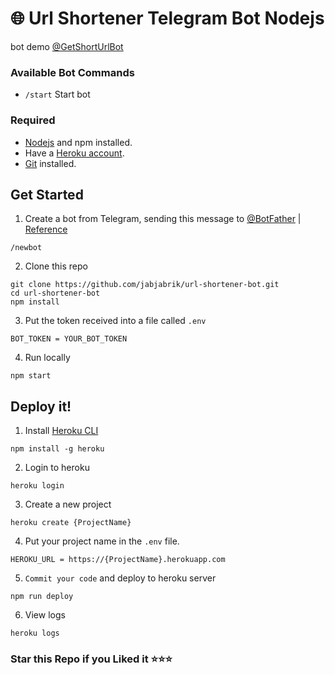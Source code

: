 # 🌐 Url Shortener Telegram Bot Nodejs
bot demo [@GetShortUrlBot](https://t.me/GetShortUrlBot)

### Available Bot Commands
- `/start` Start bot

### Required 
- [Nodejs](https://nodejs.org/) and npm installed.
- Have a [Heroku account](http://heroku.com/).
- [Git](https://git-scm.com/) installed.

## Get Started
1. Create a bot from Telegram, sending this message to [@BotFather](https://t.me/BotFather) | [Reference](https://core.telegram.org/bots#creating-a-new-bot)
```
/newbot
```

2. Clone this repo
```
git clone https://github.com/jabjabrik/url-shortener-bot.git
cd url-shortener-bot
npm install
```

3. Put the token received into a file called `.env`
```
BOT_TOKEN = YOUR_BOT_TOKEN
```

4. Run locally
```
npm start
```

## Deploy it!
1. Install [Heroku CLI](https://devcenter.heroku.com/articles/getting-started-with-nodejs#set-up) 
```
npm install -g heroku
``` 
2. Login to heroku
 ```
heroku login
```
3. Create a new project
 ```
heroku create {ProjectName}
 ```
4. Put your project name in the `.env` file.
```
HEROKU_URL = https://{ProjectName}.herokuapp.com
```
5. `Commit your code` and deploy to heroku server
```
npm run deploy
```
6. View logs
```
heroku logs
```

### Star this Repo if you Liked it ⭐⭐⭐